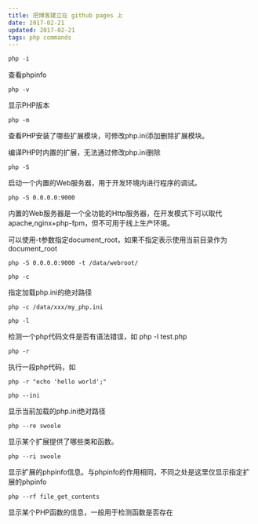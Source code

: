 ```yaml
---
title: 把博客建立在 github pages 上
date: 2017-02-21
updated: 2017-02-21
tags: php commands
---
```


```php
php -i
```
查看phpinfo

```
php -v
```
显示PHP版本

```
php -m
```
查看PHP安装了哪些扩展模块，可修改php.ini添加删除扩展模块。

编译PHP时内置的扩展，无法通过修改php.ini删除
```
php -S
```
启动一个内置的Web服务器，用于开发环境内进行程序的调试。

```
php -S 0.0.0.0:9000
```
内置的Web服务器是一个全功能的Http服务器，在开发模式下可以取代apache,nginx+php-fpm，但不可用于线上生产环境。

可以使用-t参数指定document_root，如果不指定表示使用当前目录作为document_root

```
php -S 0.0.0.0:9000 -t /data/webroot/
```

```
php -c
```
指定加载php.ini的绝对路径

```
php -c /data/xxx/my_php.ini
```
```
php -l
```
检测一个php代码文件是否有语法错误，如 php -l test.php

```
php -r
```
执行一段php代码，如

```
php -r "echo 'hello world';"
```

```
php --ini
```
显示当前加载的php.ini绝对路径

```
php --re swoole
```
显示某个扩展提供了哪些类和函数。

```
php --ri swoole
```
显示扩展的phpinfo信息。与phpinfo的作用相同，不同之处是这里仅显示指定扩展的phpinfo

```
php --rf file_get_contents
```
显示某个PHP函数的信息，一般用于检测函数是否存在
